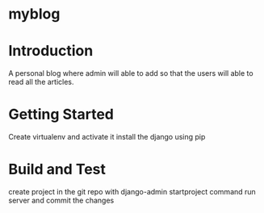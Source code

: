 # myblog

# Introduction
A personal blog where admin will able to add so that the users will able to read all the articles.

# Getting Started

Create virtualenv and activate it
install the django using pip

# Build and Test

create project in the git repo with django-admin startproject command
run server and commit the changes
